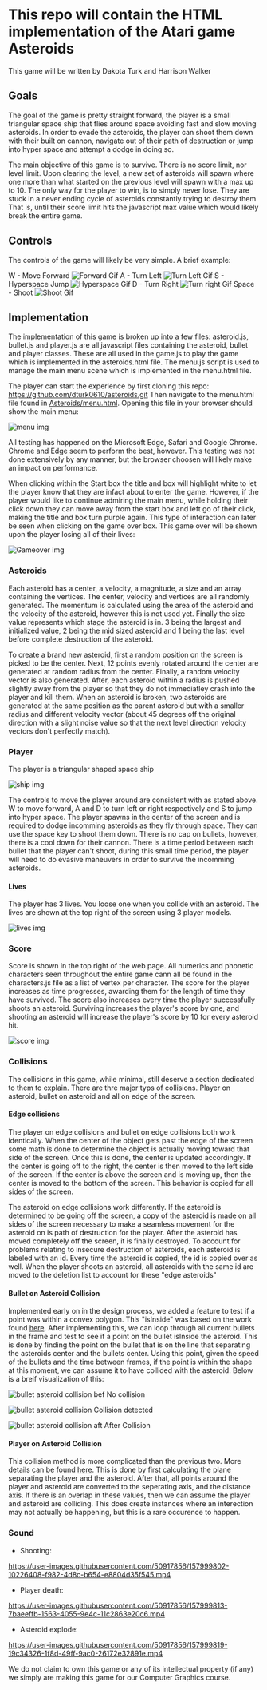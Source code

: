 # This repo will contain the HTML implementation of the Atari game Asteroids

This game will be written by Dakota Turk and Harrison Walker

## Goals

The goal of the game is pretty straight forward, the player is a small triangular space ship that flies around space avoiding fast and slow moving asteroids. In order to evade the asteroids, the player can shoot them down with their built on cannon, navigate out of their path of destruction or jump into hyper space and attempt a dodge in doing so.

The main objective of this game is to survive. There is no score limit, nor level limit. Upon clearing the level, a new set of asteroids will spawn where one more than what started on the previous level will spawn with a max up to 10. The only way for the player to win, is to simply never lose. They are stuck in a never ending cycle of asteroids constantly trying to destroy them. That is, until their score limit hits the javascript max value which would likely break the entire game.

## Controls

The controls of the game will likely be very simple. A brief example:

W - Move Forward ![Forward Gif](Gifs/W.gif)
A - Turn Left ![Turn Left Gif](Gifs/A.gif)
S - Hyperspace Jump ![Hyperspace Gif](Gifs/S.gif)
D - Turn Right ![Turn right Gif](Gifs/D.gif)
Space - Shoot ![Shoot Gif](Gifs/Space.gif)

## Implementation

The implementation of this game is broken up into a few files: asteroid.js, bullet.js and player.js are all javascript files containing the asteroid, bullet and player classes. These are all used in the game.js to play the game which is implemented in the asteroids.html file. The menu.js script is used to manage the main menu scene which is implemented in the menu.html file.

The player can start the experience by first cloning this repo: <https://github.com/dturk0610/asteroids.git> Then navigate to the menu.html file found in [Asteroids/menu.html](/Asteroids/menu.html). Opening this file in your browser should show the main menu:

![menu img](/Images/StartMenu.png)

All testing has happened on the Microsoft Edge, Safari and Google Chrome. Chrome and Edge seem to perform the best, however. This testing was not done extensively by any manner, but the browser choosen will likely make an impact on performance.

When clicking within the Start box the title and box will highlight white to let the player know that they are infact about to enter the game. However, if the player would like to continue admiring the main menu, while holding their click down they can move away from the start box and left go of their click, making the title and box turn purple again. This type of interaction can later be seen when clicking on the game over box. This game over will be shown upon the player losing all of their lives:

![Gameover img](/Images/Gameover.png)

### Asteroids

Each asteroid has a center, a velocity, a magnitude, a size and an array containing the vertices. The center, velocity and vertices are all randomly generated. The momentum is calculated using the area of the asteroid and the velocity of the asteroid, however this is not used yet. Finally the size value represents which stage the asteroid is in. 3 being the largest and initialized value, 2 being the mid sized asteroid and 1 being the last level before complete destruction of the asteroid.

To create a brand new asteroid, first a random position on the screen is picked to be the center. Next, 12 points evenly rotated around the center are generated at random radius from the center. Finally, a random velocity vector is also generated. After, each asteroid within a radius is pushed slightly away from the player so that they do not immediatley crash into the player and kill them. When an asteroid is broken, two asteroids are generated at the same position as the parent asteroid but with a smaller radius and different velocity vector (about 45 degrees off the original direction with a slight noise value so that the next level direction velocity vectors don't perfectly match).

### Player

The player is a triangular shaped space ship

![ship img](/Images/Ship.png)

The controls to move the player around are consistent with as stated above. W to move forward, A and D to turn left or right respectively and S to jump into hyper space. The player spawns in the center of the screen and is required to dodge incomming asteroids as they fly through space. They can use the space key to shoot them down. There is no cap on bullets, however, there is a cool down for their cannon. There is a time period between each bullet that the player can't shoot, during this small time period, the player will need to do evasive maneuvers in order to survive the incomming asteroids.

#### Lives

The player has 3 lives. You loose one when you collide with an asteroid. The lives are shown at the top right of the screen using 3 player models.

![lives img](/Images/Lives.png)

### Score

Score is shown in the top right of the web page. All numerics and phonetic characters seen throughout the entire game cann all be found in the characters.js file as a list of vertex per character. The score for the player increases as time progresses, awarding them for the length of time they have survived. The score also increases every time the player successfully shoots an asteroid. Surviving increases the player's score by one, and shooting an asteroid will increase the player's score by 10 for every asteroid hit.

![score img](/Images/Score.png)

### Collisions

The collisions in this game, while minimal, still deserve a section dedicated to them to explain. There are thre major typs of collisions. Player on asteroid, bullet on asteroid and all on edge of the screen.

#### Edge collisions

The player on edge collisions and bullet on edge collisions both work identically. When the center of the object gets past the edge of the screen some math is done to determine the object is actually moving toward that side of the screen. Once this is done, the center is updated accordingly. If the center is going off to the right, the center is then moved to the left side of the screen. If the center is above the screen and is moving up, then the center is moved to the bottom of the screen. This behavior is copied for all sides of the screen.

The asteroid on edge collisions work differently. If the asteroid is determined to be going off the screen, a copy of the asteroid is made on all sides of the screen necessary to make a seamless movement for the asteroid on is path of destruction for the player. After the asteroid has moved completely off the screen, it is finally destroyed. To account for problems relating to insecure destruction of asteroids, each asteroid is labeled with an id. Every time the asteroid is copied, the id is copied over as well. When the player shoots an asteroid, all asteroids with the same id are moved to the deletion list to account for these "edge asteroids"

#### Bullet on Asteroid Collision

Implemented early on in the design process, we added a feature to test if a point was within a convex polygon. This "isInside" was based on the work found [here](https://www.geeksforgeeks.org/how-to-check-if-a-given-point-lies-inside-a-polygon/). After implementing this, we can loop through all current bullets in the frame and test to see if a point on the bullet isInside the asteroid. This is done by finding the point on the bullet that is on the line that separating the asteroids center and the bullets center. Using this point, given the speed of the bullets and the time between frames, if the point is within the shape at this moment, we can assume it to have collided with the asteroid. Below is a breif visualization of this:

![bullet asteroid collision bef](/Images/BeforeCollision.gif)
No collision

![bullet asteroid collision](/Images/Collision.gif)
Collision detected

![bullet asteroid collision aft](/Images/AfterCollision.gif)
After Collision

#### Player on Asteroid Collision

This collision method is more complicated than the previous two. More details can be found [here](https://stackoverflow.com/questions/753140/how-do-i-determine-if-two-convex-polygons-intersect). This is done by first calculating the plane separating the player and the asteroid. After that, all points around the player and asteroid are converted to the seperating axis, and the distance axis. If there is an overlap in these values, then we can assume the player and asteroid are colliding. This does create instances where an interection may not actually be happening, but this is a rare occurence to happen.

### Sound

- Shooting:

<https://user-images.githubusercontent.com/50917856/157999802-10226408-f982-4d8c-b654-e8804d35f545.mp4>

- Player death:

<https://user-images.githubusercontent.com/50917856/157999813-7baeeffb-1563-4055-9e4c-11c2863e20c6.mp4>

- Asteroid explode:

<https://user-images.githubusercontent.com/50917856/157999819-19c34326-1f8d-49ff-9ac0-26172e32891e.mp4>

We do not claim to own this game or any of its intellectual property (if any) we simply are making this game for our Computer Graphics course.
